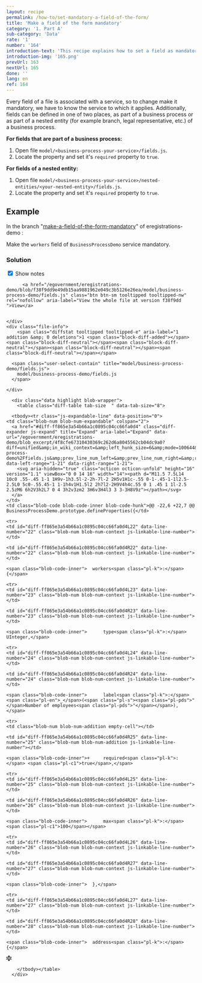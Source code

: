 ```yaml
---
layout: recipe
permalink: /how-to/set-mandatory-a-field-of-the-form/
title: 'Make a field of the form mandatory'
category: '1. Part A'
sub-category: 'Data'
rate: '1'
number: '164'
introduction-text: 'This recipe explains how to set a field as mandatory : the users will be obliged to fill the field to be able to save the form.<br>Note that changing the mandatory aspect of a field will have no impact on previously sent files.'
introduction-img: '165.png'
prevUrl: 163
nextUrl: 165
done: ''
lang: en
ref: 164
---
```


Every field of a file is associated with a service, so to change make it mandatory, we have to know the service to which it applies. Additionally, fields can be defined in one of two places, as part of a business process or as part of a nested entity (for example branch, legal representative, etc.) of a business process.

**For fields that are part of a business process:**

1. Open file `model/<business-process-your-service>/fields.js`.
2. Locate the property and set it's `required` property to `true`.

**For fields of a nested entity:**

1. Open file `model/<business-process-your-service>/nested-entities/<your-nested-entity>/fields.js`.
2. Locate the property and set it's `required` property to `true`.

## Example

In the branch "[make-a-field-of-the-form-mandatory](https://github.com/egovernment/eregistrations-demo/tree/make-a-field-of-the-form-mandatory)" of eregistrations-demo :

Make the `workers` field of `BusinessProcessDemo` service mandatory.

### Solution

<div id="files" class="diff-view " onclick="window.open('https://github.com/egovernment/eregistrations-demo/compare/make-a-field-of-the-form-mandatory...make-a-field-of-the-form-mandatory-solution#files')">


<a name="diff-ff865e3a54b66a1c0895c04cc66fa0d4"></a>
<div id="diff-0" class="file js-details-container




             show-inline-notes
           ">
  <div class="file-header" data-path="model/business-process-demo/fields.js">
    <div class="file-actions">
        <span class="show-file-notes">
          <label>
            <input type="checkbox" checked="checked" class="js-toggle-file-notes">
            Show notes
          </label>
        </span>

          <a href="/egovernment/eregistrations-demo/blob/f38f9dd9e49db15aa9881962e049c3b5126e26ea/model/business-process-demo/fields.js" class="btn btn-sm tooltipped tooltipped-nw" rel="nofollow" aria-label="View the whole file at version f38f9dd ">View</a>


    </div>
    <div class="file-info">
        <span class="diffstat tooltipped tooltipped-e" aria-label="1 addition &amp; 0 deletions">1 <span class="block-diff-added"></span><span class="block-diff-neutral"></span><span class="block-diff-neutral"></span><span class="block-diff-neutral"></span><span class="block-diff-neutral"></span></span>

      <span class="user-select-contain" title="model/business-process-demo/fields.js">
        model/business-process-demo/fields.js
      </span>

    </div>
  </div>

      <div class="data highlight blob-wrapper">
        <table class="diff-table tab-size  " data-tab-size="8">

      <tbody><tr class="js-expandable-line" data-position="0">
    <td class="blob-num blob-num-expandable" colspan="2">
      <a href="#diff-ff865e3a54b66a1c0895c04cc66fa0d4" class="diff-expander js-expand" title="Expand" aria-label="Expand" data-url="/egovernment/eregistrations-demo/blob_excerpt/4f8cfe67310430369c262d6a8045562cb04dc9a0?diff=unified&amp;in_wiki_context=&amp;left_hunk_size=6&amp;mode=100644&amp;next_line_num_left=22&amp;next_line_num_right=22&amp;path=model%2Fbusiness-process-demo%2Ffields.js&amp;prev_line_num_left=&amp;prev_line_num_right=&amp;right_hunk_size=7" data-left-range="1-21" data-right-range="1-21">
        <svg aria-hidden="true" class="octicon octicon-unfold" height="16" version="1.1" viewBox="0 0 14 16" width="14"><path d="M11.5 7.5L14 10c0 .55-.45 1-1 1H9v-1h3.5l-2-2h-7l-2 2H5v1H1c-.55 0-1-.45-1-1l2.5-2.5L0 5c0-.55.45-1 1-1h4v1H1.5l2 2h7l2-2H9V4h4c.55 0 1 .45 1 1l-2.5 2.5zM6 6h2V3h2L7 0 4 3h2v3zm2 3H6v3H4l3 3 3-3H8V9z"></path></svg>
      </a>
    </td>
    <td class="blob-code blob-code-inner blob-code-hunk">@@ -22,6 +22,7 @@ BusinessProcessDemo.prototype.defineProperties({</td>
  </tr>

    <tr>
    <td id="diff-ff865e3a54b66a1c0895c04cc66fa0d4L22" data-line-number="22" class="blob-num blob-num-context js-linkable-line-number"></td>

    <td id="diff-ff865e3a54b66a1c0895c04cc66fa0d4R22" data-line-number="22" class="blob-num blob-num-context js-linkable-line-number"></td>

  <td class="blob-code blob-code-context">

    <span class="blob-code-inner"> 	workers<span class="pl-k">:</span> {</span>

  </td>
</tr>


    <tr>
    <td id="diff-ff865e3a54b66a1c0895c04cc66fa0d4L23" data-line-number="23" class="blob-num blob-num-context js-linkable-line-number"></td>

    <td id="diff-ff865e3a54b66a1c0895c04cc66fa0d4R23" data-line-number="23" class="blob-num blob-num-context js-linkable-line-number"></td>

  <td class="blob-code blob-code-context">

    <span class="blob-code-inner"> 		type<span class="pl-k">:</span> UInteger,</span>

  </td>
</tr>


    <tr>
    <td id="diff-ff865e3a54b66a1c0895c04cc66fa0d4L24" data-line-number="24" class="blob-num blob-num-context js-linkable-line-number"></td>

    <td id="diff-ff865e3a54b66a1c0895c04cc66fa0d4R24" data-line-number="24" class="blob-num blob-num-context js-linkable-line-number"></td>

  <td class="blob-code blob-code-context">

    <span class="blob-code-inner"> 		label<span class="pl-k">:</span> <span class="pl-en">_</span>(<span class="pl-s"><span class="pl-pds">"</span>Number of employees<span class="pl-pds">"</span></span>),</span>

  </td>
</tr>


    <tr>
    <td class="blob-num blob-num-addition empty-cell"></td>

    <td id="diff-ff865e3a54b66a1c0895c04cc66fa0d4R25" data-line-number="25" class="blob-num blob-num-addition js-linkable-line-number"></td>

  <td class="blob-code blob-code-addition">

    <span class="blob-code-inner">+		required<span class="pl-k">:</span> <span class="pl-c1">true</span>,</span>

  </td>
</tr>


    <tr>
    <td id="diff-ff865e3a54b66a1c0895c04cc66fa0d4L25" data-line-number="25" class="blob-num blob-num-context js-linkable-line-number"></td>

    <td id="diff-ff865e3a54b66a1c0895c04cc66fa0d4R26" data-line-number="26" class="blob-num blob-num-context js-linkable-line-number"></td>

  <td class="blob-code blob-code-context">

    <span class="blob-code-inner"> 		max<span class="pl-k">:</span> <span class="pl-c1">100</span></span>

  </td>
</tr>


    <tr>
    <td id="diff-ff865e3a54b66a1c0895c04cc66fa0d4L26" data-line-number="26" class="blob-num blob-num-context js-linkable-line-number"></td>

    <td id="diff-ff865e3a54b66a1c0895c04cc66fa0d4R27" data-line-number="27" class="blob-num blob-num-context js-linkable-line-number"></td>

  <td class="blob-code blob-code-context">

    <span class="blob-code-inner"> 	},</span>

  </td>
</tr>


    <tr>
    <td id="diff-ff865e3a54b66a1c0895c04cc66fa0d4L27" data-line-number="27" class="blob-num blob-num-context js-linkable-line-number"></td>

    <td id="diff-ff865e3a54b66a1c0895c04cc66fa0d4R28" data-line-number="28" class="blob-num blob-num-context js-linkable-line-number"></td>

  <td class="blob-code blob-code-context">

    <span class="blob-code-inner"> 	address<span class="pl-k">:</span> {</span>

  </td>
</tr>


  <tr class="js-expandable-line">
   <td class="blob-num blob-num-expandable" colspan="2">
     <a href="#diff-ff865e3a54b66a1c0895c04cc66fa0d4" class="diff-expander js-expand" title="Expand" aria-label="Expand" data-url="/egovernment/eregistrations-demo/blob_excerpt/4f8cfe67310430369c262d6a8045562cb04dc9a0?diff=unified&amp;in_wiki_context=&amp;mode=100644&amp;path=model%2Fbusiness-process-demo%2Ffields.js&amp;prev_line_num_left=27&amp;prev_line_num_right=28" data-left-range="28-36" data-right-range="29-36">
       <svg aria-hidden="true" class="octicon octicon-unfold" height="16" version="1.1" viewBox="0 0 14 16" width="14"><path d="M11.5 7.5L14 10c0 .55-.45 1-1 1H9v-1h3.5l-2-2h-7l-2 2H5v1H1c-.55 0-1-.45-1-1l2.5-2.5L0 5c0-.55.45-1 1-1h4v1H1.5l2 2h7l2-2H9V4h4c.55 0 1 .45 1 1l-2.5 2.5zM6 6h2V3h2L7 0 4 3h2v3zm2 3H6v3H4l3 3 3-3H8V9z"></path></svg>
     </a>
   </td>
   <td class="blob-code blob-code-expandable"></td>
  </tr>

        </tbody></table>
      </div>
</div>

</div>
